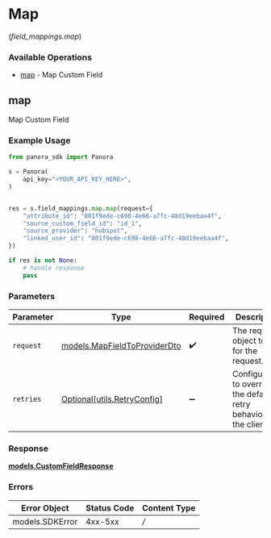 # Map
(*field_mappings.map*)

### Available Operations

* [map](#map) - Map Custom Field

## map

Map Custom Field

### Example Usage

```python
from panora_sdk import Panora

s = Panora(
    api_key="<YOUR_API_KEY_HERE>",
)


res = s.field_mappings.map.map(request={
    "attribute_id": "801f9ede-c698-4e66-a7fc-48d19eebaa4f",
    "source_custom_field_id": "id_1",
    "source_provider": "hubspot",
    "linked_user_id": "801f9ede-c698-4e66-a7fc-48d19eebaa4f",
})

if res is not None:
    # handle response
    pass

```

### Parameters

| Parameter                                                             | Type                                                                  | Required                                                              | Description                                                           |
| --------------------------------------------------------------------- | --------------------------------------------------------------------- | --------------------------------------------------------------------- | --------------------------------------------------------------------- |
| `request`                                                             | [models.MapFieldToProviderDto](../../models/mapfieldtoproviderdto.md) | :heavy_check_mark:                                                    | The request object to use for the request.                            |
| `retries`                                                             | [Optional[utils.RetryConfig]](../../models/utils/retryconfig.md)      | :heavy_minus_sign:                                                    | Configuration to override the default retry behavior of the client.   |


### Response

**[models.CustomFieldResponse](../../models/customfieldresponse.md)**
### Errors

| Error Object    | Status Code     | Content Type    |
| --------------- | --------------- | --------------- |
| models.SDKError | 4xx-5xx         | */*             |
